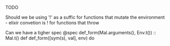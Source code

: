 TODO

Should we be using '!' as a suffic for functions that mutate the environment - elixir convetion is ! for functions that throw

Can we have a tigher spec
  @spec def_form(Mal.arguments(), Env.t()) :: Mal.t()
  def def_form([sym(s), val], env) do